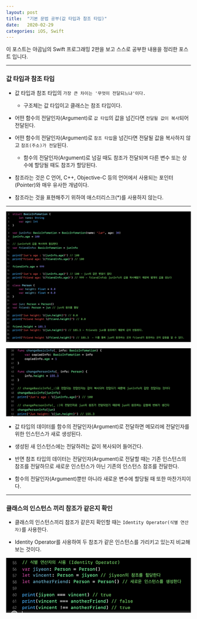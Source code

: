```yaml
---
layout: post
title:  "기본 문법 공부(값 타입과 참조 타입)"
date:   2020-02-29
categories: iOS, Swift
---
```


이 포스트는 야곰님의 Swift 프로그래밍 2판을 보고 스스로 공부한 내용을 정리한 포스트 입니다.

- - -

### 값 타입과 참조 타입

- 값 타입과 참조 타입의 `가장 큰 차이는 '무엇이 전달되느냐'이다.`

    - 구조체는 값 타입이고 클래스는 참조 타입이다.
    
- 어떤 함수의 전달인자(Argument)로 `값 타입`의 값을 넘긴다면 `전달될 값이 복사`되어 전달된다.

- 어떤 함수의 전달인자(Argument)로 `참조 타입`을 넘긴다면 전달될 값을 복사하지 않고 `참조(주소)가 전달`된다.

    - 함수의 전달인자(Argument)로 넘길 때도 참조가 전달되며 다른 변수 또는 상수에 할당될 때도 참조가 할당된다.

- 참조라는 것은 C 언어, C++, Objective-C 등의 언어에서 사용되는 포인터(Pointer)와 매우 유사한 개념이다.

- 참조라는 것을 표현해주기 위하여 애스터리스크(*)를 사용하지 않는다.

- - -

![ValueAndReferenceImage-1](https://github.com/VincentGeranium/VincentGeranium.github.io/blob/master/assets/img/ValueAndReferenceImage-1.png?raw=true)

![ValueAndReferenceImage-2](https://github.com/VincentGeranium/VincentGeranium.github.io/blob/master/assets/img/ValueAndReferenceImage-2.png?raw=true)

- 값 타입의 데이터를 함수의 전달인자(Argument)로 전달하면 메모리에 전달인자를 위한 인스턴스가 새로 생성된다.

- 생성된 새 인스턴스에는 전달하려는 값이 복사되어 들어간다.

- 반면 참조 타입의 데이터는 전달인자(Argument)로 전달할 때는 기존 인스턴스의 참조를 전달하므로 새로운 인스턴스가 아닌 기존의 인스턴스 참조를 전달한다.

- 함수의 전달인자(Argument)뿐만 아니라 새로운 변수에 할당될 때 또한 마찬가지이다.

- - -

### 클래스의 인스턴스 끼리 참조가 같은지 확인

- 클래스의 인스턴스끼리 참조가 같은지 확인할 때는 `Identity Operator(식별 연산자)`를 사용한다.

- Identity Operator를 사용하여 두 참조가 같은 인스턴스를 가리키고 있는지 비교해보는 것이다.

![IdentityOperatorImage-1](https://github.com/VincentGeranium/VincentGeranium.github.io/blob/master/assets/img/IdentityOperatorImage-1.png?raw=true)